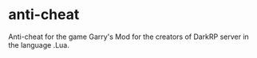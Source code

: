 # anti-cheat
Anti-cheat for the game Garry's Mod for the creators of DarkRP server in the language .Lua.
